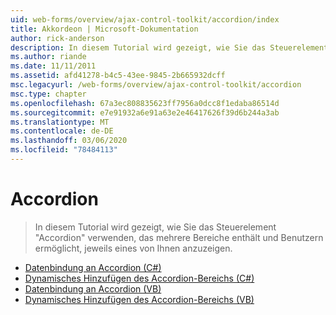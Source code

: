 ```yaml
---
uid: web-forms/overview/ajax-control-toolkit/accordion/index
title: Akkordeon | Microsoft-Dokumentation
author: rick-anderson
description: In diesem Tutorial wird gezeigt, wie Sie das Steuerelement "Accordion" verwenden, das mehrere Bereiche enthält und Benutzern ermöglicht, jeweils eines von Ihnen anzuzeigen.
ms.author: riande
ms.date: 11/11/2011
ms.assetid: afd41278-b4c5-43ee-9845-2b665932dcff
msc.legacyurl: /web-forms/overview/ajax-control-toolkit/accordion
msc.type: chapter
ms.openlocfilehash: 67a3ec808835623ff7956a0dcc8f1edaba86514d
ms.sourcegitcommit: e7e91932a6e91a63e2e46417626f39d6b244a3ab
ms.translationtype: MT
ms.contentlocale: de-DE
ms.lasthandoff: 03/06/2020
ms.locfileid: "78484113"
---
```

# <a name="accordion"></a>Accordion

> In diesem Tutorial wird gezeigt, wie Sie das Steuerelement "Accordion" verwenden, das mehrere Bereiche enthält und Benutzern ermöglicht, jeweils eines von Ihnen anzuzeigen.

- [Datenbindung an Accordion (C#)](databinding-to-an-accordion-cs.md)
- [Dynamisches Hinzufügen des Accordion-Bereichs (C#)](dynamically-adding-an-accordion-pane-cs.md)
- [Datenbindung an Accordion (VB)](databinding-to-an-accordion-vb.md)
- [Dynamisches Hinzufügen des Accordion-Bereichs (VB)](dynamically-adding-an-accordion-pane-vb.md)
